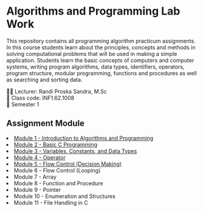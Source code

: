 # Algorithms and Programming Lab Work
This repository contains all programming algorithm practicum assignments. In this course students learn about the principles, concepts and methods in solving computational problems that will be used in making a simple application. Students learn the basic concepts of computers and computer systems, writing program algorithms, data types, identifiers, operators, program structure, modular programming, functions and procedures as well as searching and sorting data.

🧑‍🏫️ Lecturer: Randi Proska Sandra, M.Sc<br>
🏫️ Class code: INF1.62.1008<br>
📒️ Semester 1<br>

## Assignment Module
<list>
  <li><a href="Module 1 - Introduction to Algorithms and Programming">Module 1 - Introduction to Algorithms and Programming</a></li>
  <li><a href="Module 2 - Basic C Programming">Module 2 - Basic C Programming</a></li>
  <li><a href="Module 3 - Variables, Constants, and Data Types">Module 3 - Variables, Constants, and Data Types</a></li>
  <li><a href="Module 4 - Operator">Module 4 - Operator</a></li>
  <li><a href="Module 5 - Flow Control (Decision Making)">Module 5 - Flow Control (Decision Making)</a></li>
  <li>Module 6 - Flow Control (Looping)</li>
  <li>Module 7 - Array</li>
  <li>Module 8 - Function and Procedure</li>
  <li>Module 9 - Pointer</li>
  <li>Module 10 - Enumeration and Structures</li>
  <li>Module 11 - File Handling in C</li>
</list>
